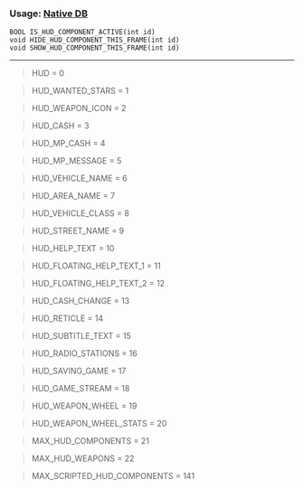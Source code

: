 ### Usage: [Native DB](http://www.dev-c.com/nativedb/func/info/bc4c9ea5391ecc0d)  
`BOOL IS_HUD_COMPONENT_ACTIVE(int id)`  
`void HIDE_HUD_COMPONENT_THIS_FRAME(int id)`  
`void SHOW_HUD_COMPONENT_THIS_FRAME(int id)`  

***

> HUD = 0

> HUD_WANTED_STARS = 1

> HUD_WEAPON_ICON = 2

> HUD_CASH = 3

> HUD_MP_CASH = 4

> HUD_MP_MESSAGE = 5

> HUD_VEHICLE_NAME = 6

> HUD_AREA_NAME = 7

> HUD_VEHICLE_CLASS = 8

> HUD_STREET_NAME = 9

> HUD_HELP_TEXT = 10

> HUD_FLOATING_HELP_TEXT_1 = 11

> HUD_FLOATING_HELP_TEXT_2 = 12

> HUD_CASH_CHANGE = 13

> HUD_RETICLE = 14

> HUD_SUBTITLE_TEXT = 15

> HUD_RADIO_STATIONS = 16

> HUD_SAVING_GAME = 17

> HUD_GAME_STREAM = 18

> HUD_WEAPON_WHEEL = 19

> HUD_WEAPON_WHEEL_STATS = 20

> MAX_HUD_COMPONENTS = 21

> MAX_HUD_WEAPONS = 22

> MAX_SCRIPTED_HUD_COMPONENTS = 141